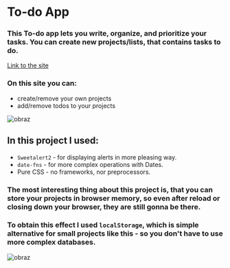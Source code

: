# To-do App

### This To-do app lets you write, organize, and prioritize your tasks. You can create new projects/lists, that contains tasks to do.

[Link to the site](https://ren0xx.github.io/To-do/index.html)

### On this site you can: 
* create/remove your own projects
* add/remove todos to your projects


![obraz](https://user-images.githubusercontent.com/74071928/180619489-2b54b986-536e-49fb-8dfe-9a65e22518b9.png)

## In this project I used:
* `Sweetalert2` - for displaying alerts in more pleasing way.
* `date-fns` - for more complex operations with Dates.
* Pure CSS - no frameworks, nor preprocessors.

### The most interesting thing about this project is, that you can store your projects in browser memory, so even after reload or closing down your browser, they are still gonna be there. 

### To obtain this effect I used `localStorage`, which is simple alternative for small projects like this - so you don't have to use more complex databases.

![obraz](https://user-images.githubusercontent.com/74071928/180619918-dd750d0a-5e73-4be7-bfd6-5b77d7cb7d88.png)

